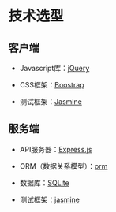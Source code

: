 # 技术选型

## 客户端

- Javascript库：[jQuery](http://jquery.com/)

- CSS框架：[Boostrap](http://getbootstrap.com/)

- 测试框架：[Jasmine](https://jasmine.github.io/pages/getting_started.html)




## 服务端

- API服务器：[Express.js](https://expressjs.com/en/starter/installing.html)

- ORM（数据关系模型）：[orm](https://www.npmjs.com/package/orm)

- 数据库：[SQLite](https://www.sqlite.org/quickstart.html)

- 测试框架：[jasmine](https://jasmine.github.io/pages/getting_started.html)


